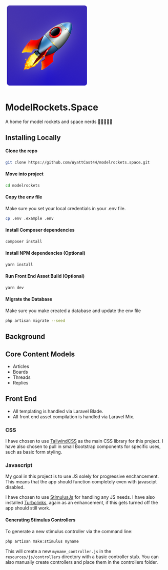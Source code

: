 ![](logo.png)

# ModelRockets.Space

A home for model rockets and space nerds 🚀👨‍🚀👩‍🚀

## Installing Locally

#### Clone the repo

```bash
git clone https://github.com/WyattCast44/modelrockets.space.git
```

#### Move into project

```bash
cd modelrockets
```

#### Copy the env file

Make sure you set your local credentials in your .env file.

```bash
cp .env .example .env
```

#### Install Composer dependencies

```bash
composer install
```

#### Install NPM dependencies (Optional)

```bash
yarn install
```

#### Run Front End Asset Build (Optional)

```bash
yarn dev
```

#### Migrate the Database 

Make sure you make created a database and update the env file

```bash
php artisan migrate --seed
```

## Background

## Core Content Models

-   Articles
-   Boards
-   Threads
-   Replies

## Front End

-   All templating is handled via Laravel Blade.
-   All front end asset compilation is handled via Laravel Mix.

### CSS

I have chosen to use [TailwindCSS](https://stimulusjs.org/) as the main CSS library for this project. I have also chosen to pull in small Bootstrap components for specific uses, such as basic form styling.

### Javascript

My goal in this project is to use JS solely for progressive enchancement. This means that the app should function completely even with javascipt disabled.

I have chosen to use [StimulusJs](https://stimulusjs.org/) for handling any JS needs. I have also installed [Turbolinks]([https://github.com/turbolinks/turbolinks), again as an enhancement, if this gets turned off the app should still work.

#### Generating Stimulus Controllers

To generate a new stimulus controller via the command line:

```bash
php artisan make:stimulus myname
```

This will create a new `myname_controller.js` in the `resources/js/controllers` directory with a basic controller stub. You can also manually create controllers and place them in the controllers folder.
